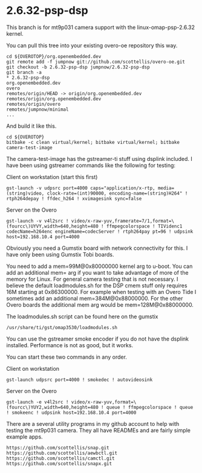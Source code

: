   2.6.32-psp-dsp
=======

This branch is for mt9p031 camera support with the linux-omap-psp-2.6.32 kernel.

You can pull this tree into your existing overo-oe repository this way.

	cd ${OVEROTOP}/org.openembedded.dev
	git remote add -f jumpnow git://github.com/scottellis/overo-oe.git
	git checkout -b 2.6.32-psp-dsp jumpnow/2.6.32-psp-dsp
	git branch -a
	* 2.6.32-psp-dsp
	org.openembedded.dev
	overo
	remotes/origin/HEAD -> origin/org.openembedded.dev
	remotes/origin/org.openembedded.dev
	remotes/origin/overo
	remotes/jumpnow/minimal
	...


And build it like this.

	cd ${OVEROTOP}
	bitbake -c clean virtual/kernel; bitbake virtual/kernel; bitbake camera-test-image


The camera-test-image has the gstreamer-ti stuff using dsplink included. I have been
using gstreamer commands like the following for testing:

Client on workstation (start this first)

	gst-launch -v udpsrc port=4000 caps="application/x-rtp, media=(string)video, clock-rate=(int)90000, encoding-name=(string)H264" ! rtph264depay ! ffdec_h264 ! xvimagesink sync=false


Server on the Overo

	gst-launch -v v4l2src ! video/x-raw-yuv,framerate=7/1,format=\(fourcc\)UYVY,width=640,height=480 ! ffmpegcolorspace ! TIVidenc1 codecName=h264enc engineName=codecServer ! rtph264pay pt=96 ! udpsink host=192.168.10.4 port=4000


Obviously you need a Gumstix board with network connectivity for this. I have only been using
Gumstix Tobi boards.

You need to add a mem=99M@0x80000000 kernel arg to u-boot. You can add an additional mem= arg if
you want to take advantage of more of the memory for Linux. For general camera testing that is not
necessary. I believe the default loadmodules.sh for the DSP cmem stuff only requires 16M starting 
at 0x86300000. For example when testing with an Overo Tide I sometimes add an additional 
mem=384M@0x88000000. For the other Overo boards the additional mem arg would be mem=128M@0x88000000.

The loadmodules.sh script can be found here on the gumstix

	/usr/share/ti/gst/omap3530/loadmodules.sh


You can use the gstreamer smoke encoder if you do not have the dsplink installed. Performance
is not as good, but it works. 

You can start these two commands in any order.

Client on workstation

	gst-launch udpsrc port=4000 ! smokedec ! autovideosink

Server on the Overo

	gst-launch -e v4l2src ! video/x-raw-yuv,format=\(fourcc\)YUY2,width=640,height=480 ! queue ! ffmpegcolorspace ! queue ! smokeenc ! udpsink host=192.168.10.4 port=4000


There are a several utility programs in my github account to help with testing the
mt9p031 camera. They all have READMEs and are fairly simple example apps.

	https://github.com/scottellis/snap.git
	https://github.com/scottellis/aewbctl.git
	https://github.com/scottellis/camctl.git
	https://github.com/scottellis/snapx.git

